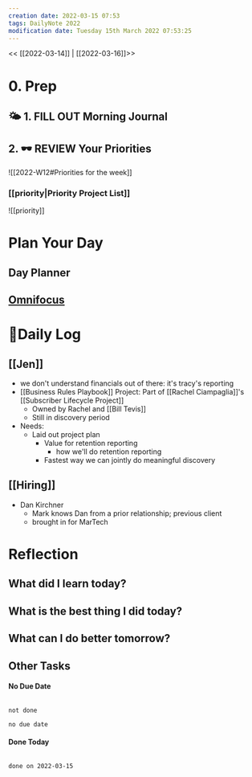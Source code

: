 ```yaml
---
creation date: 2022-03-15 07:53
tags: DailyNote 2022
modification date: Tuesday 15th March 2022 07:53:25
---
```


<< [[2022-03-14]] | [[2022-03-16]]>>

# 0. Prep
## 🌤 1. **FILL OUT** Morning Journal
## 2. 🕶 **REVIEW** Your Priorities
![[2022-W12#Priorities for the week]]
### [[priority|Priority Project List]] 
![[priority]]
# Plan Your Day
## Day Planner
## [Omnifocus](omnifocus:///forecast)
# 📓Daily Log
## [[Jen]]
- we don't understand financials out of there: it's tracy's reporting
- [[Business Rules Playbook]] Project: Part of [[Rachel Ciampaglia]]'s [[Subscriber Lifecycle Project]]
	- Owned by Rachel and [[Bill Tevis]]
	- Still in discovery period
- Needs:
	- Laid out project plan
		- Value for retention reporting
			- how we'll do retention reporting
		- Fastest way we can jointly do meaningful discovery
## [[Hiring]]
- Dan Kirchner
	- Mark knows Dan from a prior relationship; previous client
	- brought in for MarTech
# Reflection
## What did I learn today?
## What is the best thing I did today?
## What can I do better tomorrow?
## Other Tasks
#### No Due Date

```tasks

not done

no due date

```
#### Done Today

```tasks

done on 2022-03-15

```
